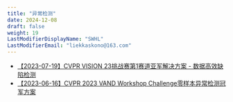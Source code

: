 ```yaml
---
title: "异常检测"
date: 2024-12-08
draft: false
weight: 19
LastModifierDisplayName: "SWHL"
LastModifierEmail: "liekkaskono@163.com"
---
```

 
- [【2023-07-19】CVPR VISION 23挑战赛第1赛道亚军解决方案 - 数据高效缺陷检测](https://mp.weixin.qq.com/s/w4nHbfJXUjxamUXklC2vnQ)
- [【2023-06-16】CVPR 2023 VAND Workshop Challenge零样本异常检测冠军方案](https://mp.weixin.qq.com/s/KA8CdPpPASDdFXSk2_M4vg)
